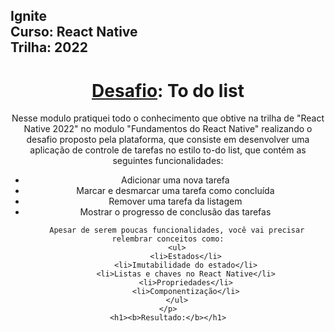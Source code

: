 
<h2>
    Ignite <br/>
    Curso: React Native <br/>
    Trilha: 2022
</h2>
<center>
    <h1><u>Desafio</u>: To do list</h1>
    <p>
        Nesse modulo pratiquei todo o conhecimento que obtive na trilha de "React Native 2022" no modulo
        "Fundamentos do React Native" realizando o desafio proposto pela plataforma, que consiste em desenvolver
        uma aplicação de controle de tarefas no estilo to-do list, que contém as seguintes funcionalidades:
        <ul>
            <li>Adicionar uma nova tarefa</li>
            <li>Marcar e desmarcar uma tarefa como concluída</li>
            <li>Remover uma tarefa da listagem</li>
            <li>Mostrar o progresso de conclusão das tarefas</li>
        </ul>

        Apesar de serem poucas funcionalidades, você vai precisar relembrar conceitos como:
        <ul>
            <li>Estados</li>
            <li>Imutabilidade do estado</li>
            <li>Listas e chaves no React Native</li>
            <li>Propriedades</li>
            <li>Componentização</li>
        </ul>
    </p>
    <h1><b>Resultado:</b></h1>
</center>
